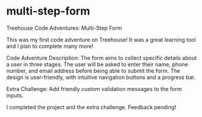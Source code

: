 # multi-step-form
 Treehouse Code Adventures: Multi-Step Form

This was my first code adventure on Treehouse! It was a great learning tool and I plan to complete many more!

Code Adventure Description:
The form aims to collect specific details about a user in three stages. The user will be asked to enter their name, phone number, and email address before being able to submit the form. The design is user-friendly, with intuitive navigation buttons and a progress bar.

Extra Challenge: Add friendly custom validation messages to the form inputs.

I completed the project and the extra challenge. Feedback pending!